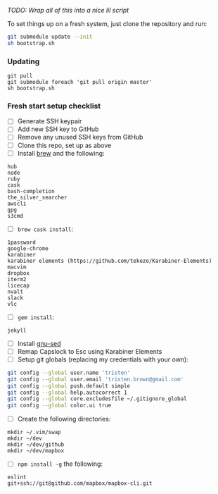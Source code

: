 _TODO: Wrap all of this into a nice lil script_

To set things up on a fresh system, just clone the repository and run:

``` sh
git submodule update --init
sh bootstrap.sh
```

### Updating

``` shell
git pull
git submodule foreach 'git pull origin master'
sh bootstrap.sh
```

### Fresh start setup checklist

- [ ] Generate SSH keypair
- [ ] Add new SSH key to GitHub
- [ ] Remove any unused SSH keys from GitHub
- [ ] Clone this repo, set up as above
- [ ] Install [brew](http://brew.sh/) and the following:

```
hub
node
ruby
cask
bash-completion
the_silver_searcher
awscli
gpg
s3cmd
```

- [ ] `brew cask install`:

```
1password
google-chrome
karabiner
karabiner elements (https://github.com/tekezo/Karabiner-Elements)
macvim
dropbox
iterm2
licecap
nvalt
slack
vlc
```

- [ ] `gem install`:

```
jekyll
```

- [ ] Install [gnu-sed](https://sagebionetworks.jira.com/wiki/display/PLFM/Fixing+sed+on+OSx)
- [ ] Remap Capslock to Esc using Karabiner Elements
- [ ] Setup git globals (replacing my credentials with your own):

```sh
git config --global user.name 'tristen'
git config --global user.email 'tristen.brown@gmail.com'
git config --global push.default simple
git config --global help.autocorrect 1
git config --global core.excludesfile ~/.gitignore_global
git config --global color.ui true
```

- [ ] Create the following directories:

```
mkdir ~/.vim/swap
mkdir ~/dev
mkdir ~/dev/github
mkdir ~/dev/mapbox
```

- [ ] `npm install -g` the following:

```
eslint
git+ssh://git@github.com/mapbox/mapbox-cli.git
```
